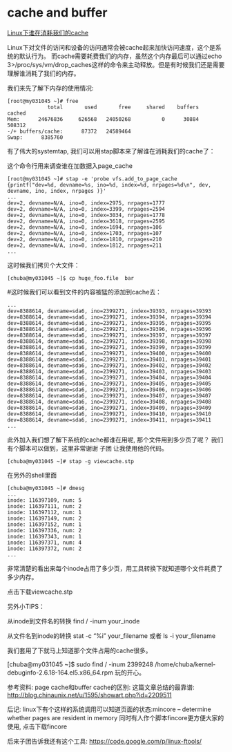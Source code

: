 # cache and buffer

[Linux下谁在消耗我们的cache](http://blog.yufeng.info/archives/688)

Linux下对文件的访问和设备的访问通常会被cache起来加快访问速度，这个是系统的默认行为。 而cache需要耗费我们的内存，虽然这个内存最后可以通过echo 3>/proc/sys/vm/drop_caches这样的命令来主动释放。但是有时候我们还是需要理解谁消耗了我们的内存。

我们来先了解下内存的使用情况:
```
[root@my031045 ~]# free
             total       used       free     shared    buffers     cached
Mem:      24676836     626568   24050268          0      30884     508312
-/+ buffers/cache:      87372   24589464
Swap:      8385760
```
有了伟大的systemtap, 我们可以用stap脚本来了解谁在消耗我们的cache了：

这个命令行用来调查谁在加数据入page_cache
```
[root@my031045 ~]# stap -e 'probe vfs.add_to_page_cache {printf("dev=%d, devname=%s, ino=%d, index=%d, nrpages=%d\n", dev, devname, ino, index, nrpages )}'
...
dev=2, devname=N/A, ino=0, index=2975, nrpages=1777
dev=2, devname=N/A, ino=0, index=3399, nrpages=2594
dev=2, devname=N/A, ino=0, index=3034, nrpages=1778
dev=2, devname=N/A, ino=0, index=3618, nrpages=2595
dev=2, devname=N/A, ino=0, index=1694, nrpages=106
dev=2, devname=N/A, ino=0, index=1703, nrpages=107
dev=2, devname=N/A, ino=0, index=1810, nrpages=210
dev=2, devname=N/A, ino=0, index=1812, nrpages=211
...
```
这时候我们拷贝个大文件：

```
[chuba@my031045 ~]$ cp huge_foo.file  bar
``` 
#这时候我们可以看到文件的内容被猛的添加到cache去：
```
...
dev=8388614, devname=sda6, ino=2399271, index=39393, nrpages=39393
dev=8388614, devname=sda6, ino=2399271, index=39394, nrpages=39394
dev=8388614, devname=sda6, ino=2399271, index=39395, nrpages=39395
dev=8388614, devname=sda6, ino=2399271, index=39396, nrpages=39396
dev=8388614, devname=sda6, ino=2399271, index=39397, nrpages=39397
dev=8388614, devname=sda6, ino=2399271, index=39398, nrpages=39398
dev=8388614, devname=sda6, ino=2399271, index=39399, nrpages=39399
dev=8388614, devname=sda6, ino=2399271, index=39400, nrpages=39400
dev=8388614, devname=sda6, ino=2399271, index=39401, nrpages=39401
dev=8388614, devname=sda6, ino=2399271, index=39402, nrpages=39402
dev=8388614, devname=sda6, ino=2399271, index=39403, nrpages=39403
dev=8388614, devname=sda6, ino=2399271, index=39404, nrpages=39404
dev=8388614, devname=sda6, ino=2399271, index=39405, nrpages=39405
dev=8388614, devname=sda6, ino=2399271, index=39406, nrpages=39406
dev=8388614, devname=sda6, ino=2399271, index=39407, nrpages=39407
dev=8388614, devname=sda6, ino=2399271, index=39408, nrpages=39408
dev=8388614, devname=sda6, ino=2399271, index=39409, nrpages=39409
dev=8388614, devname=sda6, ino=2399271, index=39410, nrpages=39410
dev=8388614, devname=sda6, ino=2399271, index=39411, nrpages=39411
...
```
此外加入我们想了解下系统的cache都谁在用呢, 那个文件用到多少页了呢？
我们有个脚本可以做到，这里非常谢谢 子团 让我使用他的代码。

```
[chuba@my031045 ~]# stap -g viewcache.stp
```
 
在另外的shell里面
```
[chuba@my031045 ~]# dmesg
...
inode: 116397109, num: 5
inode: 116397111, num: 2
inode: 116397112, num: 1
inode: 116397149, num: 2
inode: 116397152, num: 1
inode: 116397336, num: 2
inode: 116397343, num: 1
inode: 116397371, num: 4
inode: 116397372, num: 2
...
```
非常清楚的看出来每个inode占用了多少页，用工具转换下就知道哪个文件耗费了多少内存。

点击下载viewcache.stp

另外小TIPS：

从inode到文件名的转换
find / -inum your_inode

从文件名到inode的转换
stat -c “%i” your_filename
或者 ls -i your_filename

我们套用了下就马上知道那个文件占用的cache很多。

[chuba@my031045 ~]$ sudo find / -inum 2399248
/home/chuba/kernel-debuginfo-2.6.18-164.el5.x86_64.rpm
玩的开心。

参考资料:
page cache和buffer cache的区别:
这篇文章总结的最靠谱: http://blog.chinaunix.net/u/1595/showart.php?id=2209511

后记:
linux下有个这样的系统调用可以知道页面的状态:mincore – determine whether pages are resident in memory
同时有人作个脚本fincore更方便大家的使用, 点击下载fincore

后来子团告诉我还有这个工具: https://code.google.com/p/linux-ftools/
